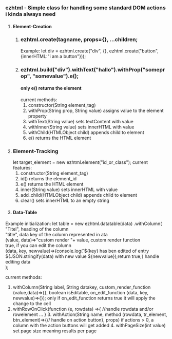 ### ezhtml - Simple class for handling some standard DOM actions i kinda always need

1. #### Element-Creation
   1. ### ezhtml.create(tagname, props={}, ...children;
      Example:
      let div = ezhtml.create("div", {}, ezhtml.create("button", {innerHTML:"i am a button"}));
   2. ### ezhtml.build("div").withText("hallo").withProp("someprop", "somevalue").e();
      #### only e() returns the element
      current methods:
        1. constructor(String element_tag)
        2. withProp(String prop, String value)
             assigns value to the element property
        3. withText(String value)
           sets textContent with value
        4. withInner(String value)
           sets innerHTML with value
        5. withChild(HTMLObject child)
           appends child to element
        7. e()
           returns the HTML element
2. ### Element-Tracking
   let target_element = new ezhtml.element("id_or_class");
   current features:
     1. constructor(String element_tag)
     2. id()
        returns the element_id
    3. e()
        returns the HTML element
     4. inner(String value)
        sets innerHTML with value
     5. add_child(HTMLObject child)
        appends child to element
     6. clear()
        sets innerHTML to an empty string
3. #### Data-Table
  Example initialization:
  let table = new ezhtml.datatable(data)
              .withColumn(<br>
                "Titel",  heading of the column<br>
                "title",  data key of the column represented in ata<br>
                (value, data)=>"custom render "+ value, custom render function<br>
                true, if you can edit the column<br>
                (data, key, newvalue)=>{console.log(`${key} has ben edited of entry ${JSON.stringify(data) with new value ${newvalue});return true;} handle editing data<br>
              );


  current methods:
  1. withColumn(String label, String datakey, custom_render_function (value,data)=>{}, boolean isEditable, on_edit_function (data, key, newvalue)=>{});
      only if on_edit_function returns true it will apply the change to the cell
  2. withRowOnClick(function (e, rowdata) =>{ //handle rowdata and/or rowelement ... }
    3. withAction(String name, method (rowdata, tr_element, btn_element)=>{// handle on action button}, props)
      if actions > 0, a column with the action buttons will get added
    4. withPageSize(int value)
      set page size meaning results per page


